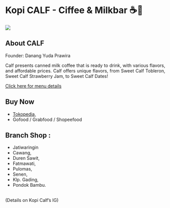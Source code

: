 <div align="justify">
  
# Kopi CALF - Ciffee & Milkbar ☕🥛
<a href="https://www.instagram.com/kopicalf/">
    <img src="https://img.shields.io/badge/Instagram-6919ff?style=for-the-badge&logo=instagram&logoColor=white" target="_blank">
</a>

## About CALF
Founder: Danang Yuda Prawira <p>
Calf presents canned milk coffee that is ready to drink, with various flavors, and affordable prices. Calf offers unique flavors, from Sweet Calf Tobleron, Sweet Calf Strawberry Jam, to Sweet Calf Dates! <p>
<a href="https://aautoruns.github.io/kopicalf/#menu">Click here for menu details</a>

## Buy Now 
- <a href="https://www.tokopedia.com/susukopicalf/product">Tokopedia,</a>
- Gofood / Grabfood / Shopeefood

## Branch Shop :
<ul>
    <li>Jatiwaringin</li> 
    <li>Cawang,</li>
    <li>Duren Sawit,</li>
    <li>Fatmawati,</li>
    <li>Pulomas,</li>
    <li>Senen,</li>
    <li>Klp. Gading,</li>
    <li>Pondok Bambu.</li>
</ul>
<br>
(Details on Kopi Calf’s IG)
  
</div>
